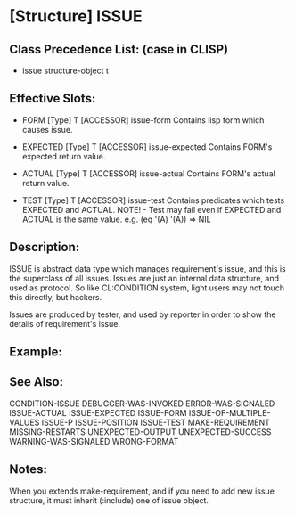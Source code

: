 # [Structure] ISSUE

## Class Precedence List: (case in CLISP)

* issue structure-object t

## Effective Slots:

* FORM [Type] T
[ACCESSOR] issue-form
Contains lisp form which causes issue.

* EXPECTED [Type] T
[ACCESSOR] issue-expected
Contains FORM's expected return value.

* ACTUAL [Type] T
[ACCESSOR] issue-actual
Contains FORM's actual return value.

* TEST [Type] T
[ACCESSOR] issue-test
Contains predicates which tests EXPECTED and ACTUAL.
NOTE! - Test may fail even if EXPECTED and ACTUAL is the same value.
e.g. (eq '(A) '(A)) => NIL

## Description:
ISSUE is abstract data type which manages requirement's issue, and this is the superclass of all issues.
Issues are just an internal data structure, and used as protocol.
So like CL:CONDITION system, light users may not touch this directly, but hackers.

Issues are produced by tester, and used by reporter in order to show the details of requirement's issue.

## Example:

## See Also:

CONDITION-ISSUE
DEBUGGER-WAS-INVOKED
ERROR-WAS-SIGNALED
ISSUE-ACTUAL
ISSUE-EXPECTED
ISSUE-FORM
ISSUE-OF-MULTIPLE-VALUES
ISSUE-P
ISSUE-POSITION
ISSUE-TEST
MAKE-REQUIREMENT
MISSING-RESTARTS
UNEXPECTED-OUTPUT
UNEXPECTED-SUCCESS
WARNING-WAS-SIGNALED
WRONG-FORMAT

## Notes:
When you extends make-requirement, and if you need to add new issue structure, it must inherit (:include) one of issue object.

